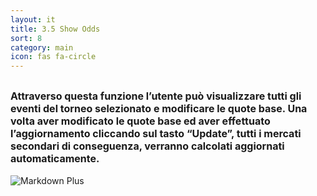 ```yaml
---
layout: it
title: 3.5 Show Odds
sort: 8
category: main
icon: fas fa-circle
---
```

<p class="message">
  
</p>

 <font size="3">Attraverso questa funzione l’utente può visualizzare tutti gli eventi del torneo selezionato e modificare le quote base. Una volta aver modificato le quote base ed aver effettuato l’aggiornamento cliccando sul tasto “Update”, tutti i mercati secondari di conseguenza, verranno calcolati aggiornati automaticamente.</font> 
---
 ![Markdown Plus](http://10.10.3.166/images/3/30/Oam-tool-show-odds.png)